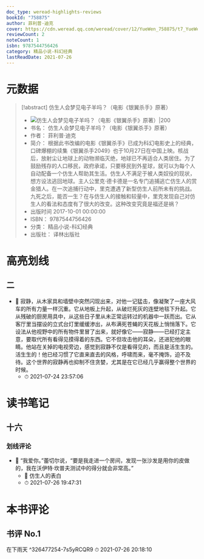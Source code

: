 ```yaml
---
doc_type: weread-highlights-reviews
bookId: "758875"
author: 菲利普·迪克
cover: https://cdn.weread.qq.com/weread/cover/12/YueWen_758875/t7_YueWen_758875.jpg
reviewCount: 2
noteCount: 1
isbn: 9787544756426
category: 精品小说-科幻经典
lastReadDate: 2021-07-26
---
```

# 元数据
> [!abstract] 仿生人会梦见电子羊吗？（电影《银翼杀手》原著）
> - ![ 仿生人会梦见电子羊吗？（电影《银翼杀手》原著）|200](https://cdn.weread.qq.com/weread/cover/12/YueWen_758875/t7_YueWen_758875.jpg)
> - 书名： 仿生人会梦见电子羊吗？（电影《银翼杀手》原著）
> - 作者： 菲利普·迪克
> - 简介： 根据此书改编的电影《银翼杀手》已成为科幻电影史上的经典，口碑爆棚的续集《银翼杀手2049》也于10月27日在中国上映。核战后，放射尘让地球上的动物濒临灭绝，地球已不再适合人类居住。为了鼓励残存的人口移民，政府承诺，只要移民到外星球，就可以为每个人自动配备一个仿生人帮助其生活。仿生人不满足于被人类奴役的现状，想方设法逃回地球。主人公里克·德卡德是一名专门追捕逃亡仿生人的赏金猎人。在一次追捕行动中，里克遭遇了新型仿生人前所未有的挑战。九死之后，能否一生？在与仿生人的接触和较量中，里克发现自己对仿生人的看法和态度有了很大的改变。这种改变究竟是福还是祸？
> - 出版时间 2017-10-01 00:00:00
> - ISBN： 9787544756426
> - 分类： 精品小说-科幻经典
> - 出版社： 译林出版社

# 高亮划线

## 二


- 📌 寂静，从木家具和墙壁中突然闪现出来，对他一记猛击，像凝聚了一座大风车的所有力量一样沉重。它从地板上升起，从破烂死灰的连壁地毯下升起。它从残破的厨房用具中，从这些日子里从未正常运转过的机器中一跃而出。它从客厅里当摆设的立式台灯里缓缓渗出，从布满死苍蝇的天花板上悄悄落下。它设法从他视野中的所有物件里冒了出来，就好像它——寂静——已经打定主意，要取代所有看得见摸得着的东西。它不但攻击他的耳朵，还进犯他的眼睛。他站在关掉的电视旁边，感觉到寂静不仅是看得见的，而且是活生生的。活生生的！他已经习惯了它直来直去的风格，呼啸而来，毫不掩饰，迫不及待。这个世界的寂静再也抑制不住贪婪，尤其是在它已经几乎赢得整个世界的时候。 
    - ⏱ 2021-07-24 23:57:06 
# 读书笔记

## 十六

### 划线评论
- 📌 “我爱你。”蕾切尔说，“要是我走进一个房间，发现一张沙发是用你的皮做的，我在沃伊特·坎普夫测试中的得分就会非常高。” 
    - 💭 仿生人的表白
    - ⏱ 2021-07-26 19:47:31
   
# 本书评论

## 书评 No.1 
在下雨天 ^326477254-7s5yRCQR9
⏱ 2021-07-26 20:18:10
